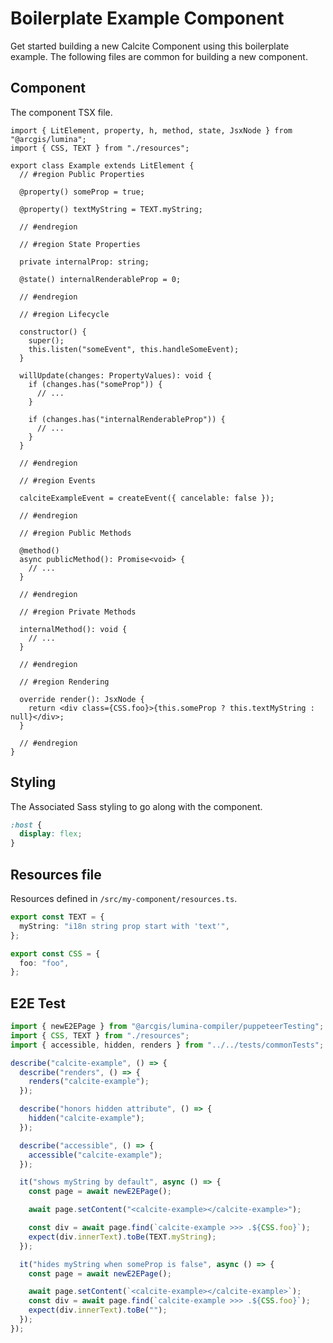 # Boilerplate Example Component

Get started building a new Calcite Component using this boilerplate example. The following files are common for building a new component.

## Component

The component TSX file.

```tsx
import { LitElement, property, h, method, state, JsxNode } from "@arcgis/lumina";
import { CSS, TEXT } from "./resources";

export class Example extends LitElement {
  // #region Public Properties

  @property() someProp = true;

  @property() textMyString = TEXT.myString;

  // #endregion

  // #region State Properties

  private internalProp: string;

  @state() internalRenderableProp = 0;

  // #endregion

  // #region Lifecycle

  constructor() {
    super();
    this.listen("someEvent", this.handleSomeEvent);
  }

  willUpdate(changes: PropertyValues): void {
    if (changes.has("someProp")) {
      // ...
    }

    if (changes.has("internalRenderableProp")) {
      // ...
    }
  }

  // #endregion

  // #region Events

  calciteExampleEvent = createEvent({ cancelable: false });

  // #endregion

  // #region Public Methods

  @method()
  async publicMethod(): Promise<void> {
    // ...
  }

  // #endregion

  // #region Private Methods

  internalMethod(): void {
    // ...
  }

  // #endregion

  // #region Rendering

  override render(): JsxNode {
    return <div class={CSS.foo}>{this.someProp ? this.textMyString : null}</div>;
  }

  // #endregion
}
```

## Styling

The Associated Sass styling to go along with the component.

```css
:host {
  display: flex;
}
```

## Resources file

Resources defined in `/src/my-component/resources.ts`.

```ts
export const TEXT = {
  myString: "i18n string prop start with 'text'",
};

export const CSS = {
  foo: "foo",
};
```

## E2E Test

```ts
import { newE2EPage } from "@arcgis/lumina-compiler/puppeteerTesting";
import { CSS, TEXT } from "./resources";
import { accessible, hidden, renders } from "../../tests/commonTests";

describe("calcite-example", () => {
  describe("renders", () => {
    renders("calcite-example");
  });

  describe("honors hidden attribute", () => {
    hidden("calcite-example");
  });

  describe("accessible", () => {
    accessible("calcite-example");
  });

  it("shows myString by default", async () => {
    const page = await newE2EPage();

    await page.setContent("<calcite-example></calcite-example>");

    const div = await page.find(`calcite-example >>> .${CSS.foo}`);
    expect(div.innerText).toBe(TEXT.myString);
  });

  it("hides myString when someProp is false", async () => {
    const page = await newE2EPage();

    await page.setContent(`<calcite-example></calcite-example>`);
    const div = await page.find(`calcite-example >>> .${CSS.foo}`);
    expect(div.innerText).toBe("");
  });
});
```
